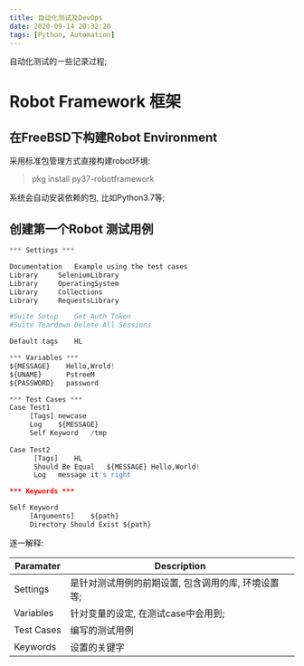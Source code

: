 ```yaml
---
title: 自动化测试及DevOps
date: 2020-09-14 20:32:20
tags: [Python, Automation]
---
```


自动化测试的一些记录过程;

# Robot Framework 框架

## 在FreeBSD下构建Robot Environment

采用标准包管理方式直接构建robot环境:
>pkg install py37-robotframework

系统会自动安装依赖的包, 比如Python3.7等;



## 创建第一个Robot 测试用例

```python
*** Settings ***

Documentation	Example using the test cases
Library		SeleniumLibrary
Library		OperatingSystem
Library		Collections
Library		RequestsLibrary

#Suite Setup	Get Auth Token
#Suite Teardown	Delete All Sessions

Default tags	HL

*** Variables ***
${MESSAGE}    Hello,Wrold!
${UNAME}      PstreeM
${PASSWORD}   password

*** Test Cases ***
Case Test1
     [Tags]	newcase
     Log	${MESSAGE}
     Self Keyword	/tmp
      
Case Test2
      [Tags]	HL
      Should Be Equal	${MESSAGE} Hello,World!
      Log	message it's right

*** Keywords ***

Self Keyword
     [Arguments]	${path}
     Directory Should Exist	${path}
```



逐一解释:

| Paramater  | Description                                         |
| ---------- | --------------------------------------------------- |
| Settings   | 是针对测试用例的前期设置, 包含调用的库, 环境设置等; |
| Variables  | 针对变量的设定, 在测试case中会用到;                 |
| Test Cases | 编写的测试用例                                      |
| Keywords   | 设置的关键字                                        |

